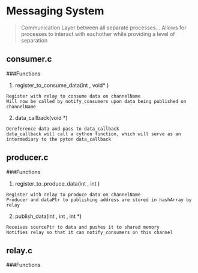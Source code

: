 # Messaging System

> Communication Layer between all separate processes... Allows for processes to interact with eachother while providing a level of separation

## consumer.c

###Functions

1. register_to_consume_data(int <channelName>, void\* <callback>)

```
Register with relay to consume data on channelName
Will now be called by notify_consumers upon data being published on channelName
```

2. data_callback(void \*<dataPtr>)

```
Dereference data and pass to data_callback
data_callback will call a cython function, which will serve as an intermediary to the pyton data_callback
```

## producer.c

###Functions

1. register_to_produce_data(int <channelName>, int <dataSize>)

```
Register with relay to produce data on channelName
Producer and dataPtr to publishing address are stored in hashArray by relay
```

2. publish_data(int <channelName>, int <dataSize>, int \*<sourcePtr>)

```
Receives sourcePtr to data and pushes it to shared memory
Notifies relay so that it can notify_consumers on this channel
```
 
## relay.c

###Functions

